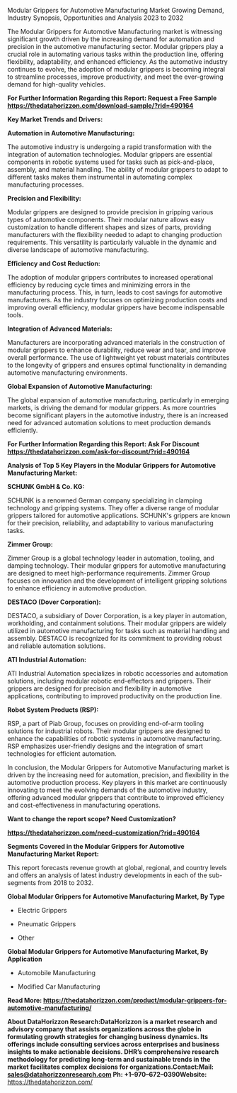 Modular Grippers for Automotive Manufacturing Market Growing Demand,
Industry Synopsis, Opportunities and Analysis 2023 to 2032

The Modular Grippers for Automotive Manufacturing market is witnessing
significant growth driven by the increasing demand for automation and
precision in the automotive manufacturing sector. Modular grippers play
a crucial role in automating various tasks within the production line,
offering flexibility, adaptability, and enhanced efficiency. As the
automotive industry continues to evolve, the adoption of modular
grippers is becoming integral to streamline processes, improve
productivity, and meet the ever-growing demand for high-quality
vehicles.

**For Further Information Regarding this Report: Request a Free Sample
<https://thedatahorizzon.com/download-sample/?rid=490164>**

**Key Market Trends and Drivers:**

**Automation in Automotive Manufacturing:**

The automotive industry is undergoing a rapid transformation with the
integration of automation technologies. Modular grippers are essential
components in robotic systems used for tasks such as pick-and-place,
assembly, and material handling. The ability of modular grippers to
adapt to different tasks makes them instrumental in automating complex
manufacturing processes.

**Precision and Flexibility:**

Modular grippers are designed to provide precision in gripping various
types of automotive components. Their modular nature allows easy
customization to handle different shapes and sizes of parts, providing
manufacturers with the flexibility needed to adapt to changing
production requirements. This versatility is particularly valuable in
the dynamic and diverse landscape of automotive manufacturing.

**Efficiency and Cost Reduction:**

The adoption of modular grippers contributes to increased operational
efficiency by reducing cycle times and minimizing errors in the
manufacturing process. This, in turn, leads to cost savings for
automotive manufacturers. As the industry focuses on optimizing
production costs and improving overall efficiency, modular grippers have
become indispensable tools.

**Integration of Advanced Materials:**

Manufacturers are incorporating advanced materials in the construction
of modular grippers to enhance durability, reduce wear and tear, and
improve overall performance. The use of lightweight yet robust materials
contributes to the longevity of grippers and ensures optimal
functionality in demanding automotive manufacturing environments.

**Global Expansion of Automotive Manufacturing:**

The global expansion of automotive manufacturing, particularly in
emerging markets, is driving the demand for modular grippers. As more
countries become significant players in the automotive industry, there
is an increased need for advanced automation solutions to meet
production demands efficiently.

**For Further Information Regarding this Report: Ask For Discount
<https://thedatahorizzon.com/ask-for-discount/?rid=490164>**

**Analysis of Top 5 Key Players in the Modular Grippers for Automotive
Manufacturing Market:**

**SCHUNK GmbH & Co. KG:**

SCHUNK is a renowned German company specializing in clamping technology
and gripping systems. They offer a diverse range of modular grippers
tailored for automotive applications. SCHUNK's grippers are known for
their precision, reliability, and adaptability to various manufacturing
tasks.

**Zimmer Group:**

Zimmer Group is a global technology leader in automation, tooling, and
damping technology. Their modular grippers for automotive manufacturing
are designed to meet high-performance requirements. Zimmer Group focuses
on innovation and the development of intelligent gripping solutions to
enhance efficiency in automotive production.

**DESTACO (Dover Corporation):**

DESTACO, a subsidiary of Dover Corporation, is a key player in
automation, workholding, and containment solutions. Their modular
grippers are widely utilized in automotive manufacturing for tasks such
as material handling and assembly. DESTACO is recognized for its
commitment to providing robust and reliable automation solutions.

**ATI Industrial Automation:**

ATI Industrial Automation specializes in robotic accessories and
automation solutions, including modular robotic end-effectors and
grippers. Their grippers are designed for precision and flexibility in
automotive applications, contributing to improved productivity on the
production line.

**Robot System Products (RSP):**

RSP, a part of Piab Group, focuses on providing end-of-arm tooling
solutions for industrial robots. Their modular grippers are designed to
enhance the capabilities of robotic systems in automotive manufacturing.
RSP emphasizes user-friendly designs and the integration of smart
technologies for efficient automation.

In conclusion, the Modular Grippers for Automotive Manufacturing market
is driven by the increasing need for automation, precision, and
flexibility in the automotive production process. Key players in this
market are continuously innovating to meet the evolving demands of the
automotive industry, offering advanced modular grippers that contribute
to improved efficiency and cost-effectiveness in manufacturing
operations.

**Want to change the report scope? Need Customization?**

**<https://thedatahorizzon.com/need-customization/?rid=490164>**

**Segments Covered in the Modular Grippers for Automotive Manufacturing
Market Report:**

This report forecasts revenue growth at global, regional, and country
levels and offers an analysis of latest industry developments in each of
the sub-segments from 2018 to 2032.

**Global Modular Grippers for Automotive Manufacturing Market, By Type**

-   Electric Grippers

-   Pneumatic Grippers

-   Other

**Global Modular Grippers for Automotive Manufacturing Market, By
Application**

-   Automobile Manufacturing

-   Modified Car Manufacturing

**Read More:
<https://thedatahorizzon.com/product/modular-grippers-for-automotive-manufacturing/>**

**About DataHorizzon Research:**DataHorizzon is a market research and
advisory company that assists organizations across the globe in
formulating growth strategies for changing business dynamics. Its
offerings include consulting services across enterprises and business
insights to make actionable decisions. DHR’s comprehensive research
methodology for predicting long-term and sustainable trends in the
market facilitates complex decisions for organizations.**Contact:Mail:**
<sales@datahorizzonresearch.com> **Ph:** +1–970–672–0390**Website:**
<https://thedatahorizzon.com/>
